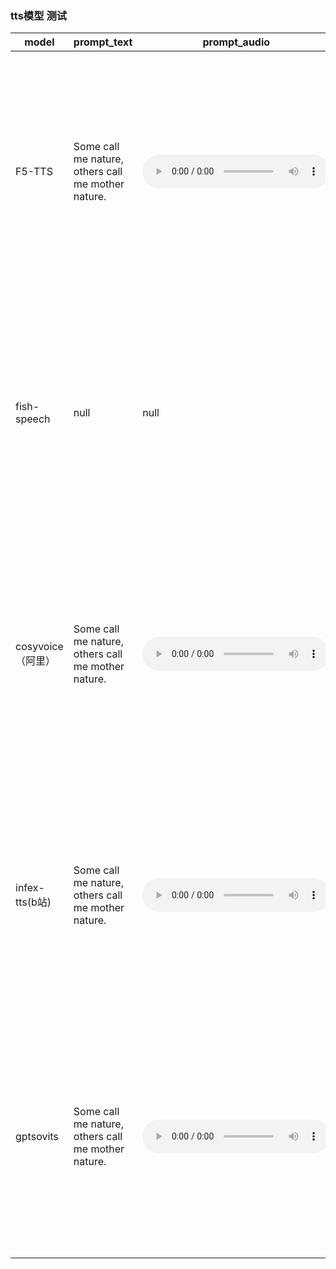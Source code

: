 
### tts模型 测试
| model | prompt_text | prompt_audio | gen_text | gen_audio | syn_time |
|-------|-------------|--------------|----------|-----------|----------|
|F5-TTS|Some call me nature, others call me mother nature.|<audio controls><source src="./audio/basic_ref_en.wav" type="audio/mpeg"></audio>|I don't really care what you call me. I've been a silent spectator, watching species evolve, empires rise and fall. But always remember, I am mighty and enduring.|<audio controls><source src="./audio/F5_tts_en.wav" type="audio/mpeg"></audio>|3s|
|fish-speech|null|null|I don't really care what you call me. I've been a silent spectator, watching species evolve, empires rise and fall. But always remember, I am mighty and enduring.|<audio controls><source src="./audio/fish_speech_en.wav" type="audio/mpeg"></audio>|22s|
|cosyvoice（阿里）|Some call me nature, others call me mother nature.|<audio controls><source src="./audio/basic_ref_en.wav" type="audio/mpeg"></audio>|I don't really care what you call me. I've been a silent spectator, watching species evolve, empires rise and fall. But always remember, I am mighty and enduring.|<audio controls><source src="./audio/cosyvoice_en.wav" type="audio/mpeg"></audio>|22s|
|infex-tts(b站) |Some call me nature, others call me mother nature.|<audio controls><source src="./audio/basic_ref_en.wav" type="audio/mpeg"></audio>|I don't really care what you call me. I've been a silent spectator, watching species evolve, empires rise and fall. But always remember, I am mighty and enduring.|<audio controls><source src="./audio/index_tts_en.wav" type="audio/mpeg"></audio>|6.84s|
|gptsovits|Some call me nature, others call me mother nature.|<audio controls><source src="./audio/basic_ref_en.wav" type="audio/mpeg"></audio>|I don't really care what you call me. I've been a silent spectator, watching species evolve, empires rise and fall. But always remember, I am mighty and enduring.|<audio controls><source src="./audio/gptsovits_en.wav" type="audio/mpeg"></audio>|6.84s|

